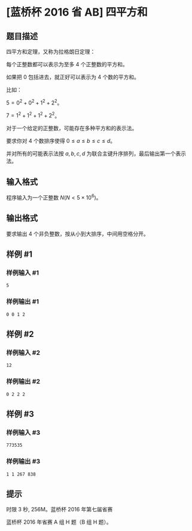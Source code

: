# [蓝桥杯 2016 省 AB] 四平方和

## 题目描述

四平方和定理，又称为拉格朗日定理：

每个正整数都可以表示为至多 $4$ 个正整数的平方和。

如果把 $0$ 包括进去，就正好可以表示为 $4$ 个数的平方和。

比如：

$5=0^2+0^2+1^2+2^2$。

$7=1^2+1^2+1^2+2^2$。

对于一个给定的正整数，可能存在多种平方和的表示法。

要求你对 $4$ 个数排序使得 $0 \le a \le b \le c \le d$。

并对所有的可能表示法按 $a,b,c,d$ 为联合主键升序排列，最后输出第一个表示法。

## 输入格式

程序输入为一个正整数 $N(N<5\times10^6)$。

## 输出格式

要求输出 $4$ 个非负整数，按从小到大排序，中间用空格分开。

## 样例 #1

### 样例输入 #1
```
5
```

### 样例输出 #1

```
0 0 1 2
```

## 样例 #2

### 样例输入 #2
```
12
```

### 样例输出 #2

```
0 2 2 2
```

## 样例 #3

### 样例输入 #3
```
773535
```

### 样例输出 #3

```
1 1 267 838
```

## 提示

时限 3 秒, 256M。蓝桥杯 2016 年第七届省赛

蓝桥杯 2016 年省赛 A 组 H 题（B 组 H 题）。
